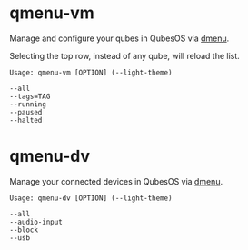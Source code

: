 # qmenu-vm
Manage and configure your qubes in QubesOS via [dmenu](https://tools.suckless.org/dmenu/).

Selecting the top row, instead of any qube, will reload the list.
    
    Usage: qmenu-vm [OPTION] (--light-theme)
    
    --all
    --tags=TAG  
    --running
    --paused
    --halted

# qmenu-dv
Manage your connected devices in QubesOS via [dmenu](https://tools.suckless.org/dmenu/).

    Usage: qmenu-dv [OPTION] (--light-theme)

    --all
    --audio-input
    --block
    --usb
